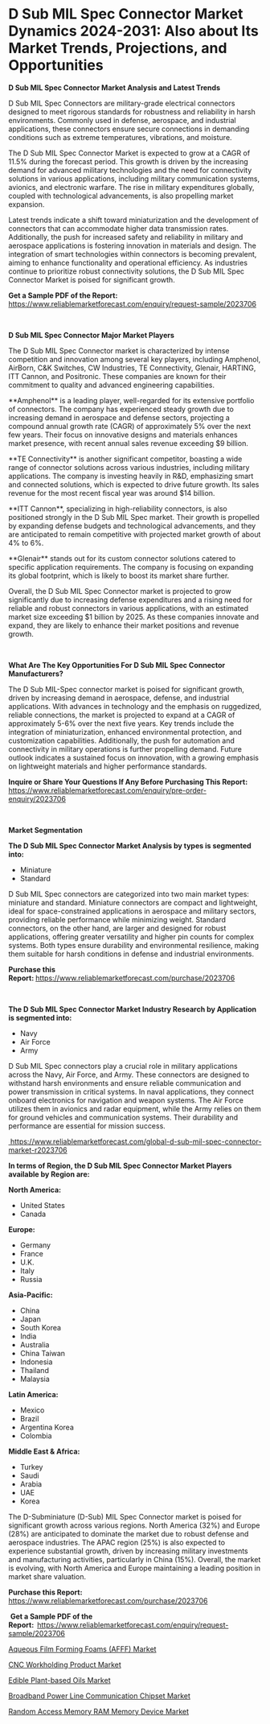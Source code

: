 <p><h1>D Sub MIL Spec Connector Market Dynamics 2024-2031: Also about Its Market Trends, Projections, and Opportunities</h1></p><p><strong>D Sub MIL Spec Connector Market Analysis and Latest Trends</strong></p>
<p><p>D Sub MIL Spec Connectors are military-grade electrical connectors designed to meet rigorous standards for robustness and reliability in harsh environments. Commonly used in defense, aerospace, and industrial applications, these connectors ensure secure connections in demanding conditions such as extreme temperatures, vibrations, and moisture.</p><p>The D Sub MIL Spec Connector Market is expected to grow at a CAGR of 11.5% during the forecast period. This growth is driven by the increasing demand for advanced military technologies and the need for connectivity solutions in various applications, including military communication systems, avionics, and electronic warfare. The rise in military expenditures globally, coupled with technological advancements, is also propelling market expansion.</p><p>Latest trends indicate a shift toward miniaturization and the development of connectors that can accommodate higher data transmission rates. Additionally, the push for increased safety and reliability in military and aerospace applications is fostering innovation in materials and design. The integration of smart technologies within connectors is becoming prevalent, aiming to enhance functionality and operational efficiency. As industries continue to prioritize robust connectivity solutions, the D Sub MIL Spec Connector Market is poised for significant growth.</p></p>
<p><strong>Get a Sample PDF of the Report:&nbsp;</strong> <a href="https://www.reliablemarketforecast.com/enquiry/request-sample/2023706?utm_campaign=1110&utm_medium=2&utm_source=Github&utm_content=ia&utm_term=30102024&utm_id=d-sub-mil-spec-connector">https://www.reliablemarketforecast.com/enquiry/request-sample/2023706</a></p>
<p>&nbsp;</p>
<p><strong>D Sub MIL Spec Connector Major Market Players</strong></p>
<p><p>The D Sub MIL Spec Connector market is characterized by intense competition and innovation among several key players, including Amphenol, AirBorn, C&K Switches, CW Industries, TE Connectivity, Glenair, HARTING, ITT Cannon, and Positronic. These companies are known for their commitment to quality and advanced engineering capabilities.</p><p>**Amphenol** is a leading player, well-regarded for its extensive portfolio of connectors. The company has experienced steady growth due to increasing demand in aerospace and defense sectors, projecting a compound annual growth rate (CAGR) of approximately 5% over the next few years. Their focus on innovative designs and materials enhances market presence, with recent annual sales revenue exceeding $9 billion.</p><p>**TE Connectivity** is another significant competitor, boasting a wide range of connector solutions across various industries, including military applications. The company is investing heavily in R&D, emphasizing smart and connected solutions, which is expected to drive future growth. Its sales revenue for the most recent fiscal year was around $14 billion.</p><p>**ITT Cannon**, specializing in high-reliability connectors, is also positioned strongly in the D Sub MIL Spec market. Their growth is propelled by expanding defense budgets and technological advancements, and they are anticipated to remain competitive with projected market growth of about 4% to 6%.</p><p>**Glenair** stands out for its custom connector solutions catered to specific application requirements. The company is focusing on expanding its global footprint, which is likely to boost its market share further.</p><p>Overall, the D Sub MIL Spec Connector market is projected to grow significantly due to increasing defense expenditures and a rising need for reliable and robust connectors in various applications, with an estimated market size exceeding $1 billion by 2025. As these companies innovate and expand, they are likely to enhance their market positions and revenue growth.</p></p>
<p>&nbsp;</p>
<p><strong>What Are The Key Opportunities For D Sub MIL Spec Connector Manufacturers?</strong></p>
<p><p>The D Sub MIL-Spec connector market is poised for significant growth, driven by increasing demand in aerospace, defense, and industrial applications. With advances in technology and the emphasis on ruggedized, reliable connections, the market is projected to expand at a CAGR of approximately 5-6% over the next five years. Key trends include the integration of miniaturization, enhanced environmental protection, and customization capabilities. Additionally, the push for automation and connectivity in military operations is further propelling demand. Future outlook indicates a sustained focus on innovation, with a growing emphasis on lightweight materials and higher performance standards.</p></p>
<p><strong>Inquire or Share Your Questions If Any Before Purchasing This Report:</strong> <a href="https://www.reliablemarketforecast.com/enquiry/pre-order-enquiry/2023706?utm_campaign=1110&utm_medium=2&utm_source=Github&utm_content=ia&utm_term=30102024&utm_id=d-sub-mil-spec-connector">https://www.reliablemarketforecast.com/enquiry/pre-order-enquiry/2023706</a></p>
<p>&nbsp;</p>
<p><strong>Market Segmentation</strong></p>
<p><strong>The D Sub MIL Spec Connector Market Analysis by types is segmented into:</strong></p>
<p><ul><li>Miniature</li><li>Standard</li></ul></p>
<p><p>D Sub MIL Spec connectors are categorized into two main market types: miniature and standard. Miniature connectors are compact and lightweight, ideal for space-constrained applications in aerospace and military sectors, providing reliable performance while minimizing weight. Standard connectors, on the other hand, are larger and designed for robust applications, offering greater versatility and higher pin counts for complex systems. Both types ensure durability and environmental resilience, making them suitable for harsh conditions in defense and industrial environments.</p></p>
<p><strong>Purchase this Report:&nbsp;</strong><a href="https://www.reliablemarketforecast.com/purchase/2023706?utm_campaign=1110&utm_medium=2&utm_source=Github&utm_content=ia&utm_term=30102024&utm_id=d-sub-mil-spec-connector">https://www.reliablemarketforecast.com/purchase/2023706</a></p>
<p>&nbsp;</p>
<p><strong>The D Sub MIL Spec Connector Market Industry Research by Application is segmented into:</strong></p>
<p><ul><li>Navy</li><li>Air Force</li><li>Army</li></ul></p>
<p><p>D Sub MIL Spec connectors play a crucial role in military applications across the Navy, Air Force, and Army. These connectors are designed to withstand harsh environments and ensure reliable communication and power transmission in critical systems. In naval applications, they connect onboard electronics for navigation and weapon systems. The Air Force utilizes them in avionics and radar equipment, while the Army relies on them for ground vehicles and communication systems. Their durability and performance are essential for mission success.</p></p>
<p><a href="https://www.reliablemarketforecast.com/global-d-sub-mil-spec-connector-market-r2023706?utm_campaign=1110&utm_medium=2&utm_source=Github&utm_content=ia&utm_term=30102024&utm_id=d-sub-mil-spec-connector">&nbsp;https://www.reliablemarketforecast.com/global-d-sub-mil-spec-connector-market-r2023706</a></p>
<p><strong>In terms of Region, the D Sub MIL Spec Connector Market Players available by Region are:</strong></p>
<p>
    <p> <strong> North America: </strong>
        <ul>
            <li>United States</li>
            <li>Canada</li>
        </ul>
        </p> 
    <p> <strong> Europe: </strong>
        <ul>
            <li>Germany</li>
            <li>France</li>
            <li>U.K.</li>
            <li>Italy</li>
            <li>Russia</li>
        </ul>
        </p> 
    <p> <strong> Asia-Pacific: </strong>
        <ul>
            <li>China</li>
            <li>Japan</li>
            <li>South Korea</li>
            <li>India</li>
            <li>Australia</li>
            <li>China Taiwan</li>
            <li>Indonesia</li>
            <li>Thailand</li>
            <li>Malaysia</li>
        </ul>
        </p> 
    <p> <strong> Latin America: </strong>
        <ul>
            <li>Mexico</li>
            <li>Brazil</li>
            <li>Argentina Korea</li>
            <li>Colombia</li>
        </ul>
        </p> 
    <p> <strong> Middle East & Africa: </strong>
        <ul>
            <li>Turkey</li>
            <li>Saudi</li>
            <li>Arabia</li>
            <li>UAE</li>
            <li>Korea</li>
        </ul>
    </p>
    </p>
<p><p>The D-Subminiature (D-Sub) MIL Spec Connector market is poised for significant growth across various regions. North America (32%) and Europe (28%) are anticipated to dominate the market due to robust defense and aerospace industries. The APAC region (25%) is also expected to experience substantial growth, driven by increasing military investments and manufacturing activities, particularly in China (15%). Overall, the market is evolving, with North America and Europe maintaining a leading position in market share valuation.</p></p>
<p><strong>Purchase this Report: </strong><a href="https://www.reliablemarketforecast.com/purchase/2023706?utm_campaign=1110&utm_medium=2&utm_source=Github&utm_content=ia&utm_term=30102024&utm_id=d-sub-mil-spec-connector">https://www.reliablemarketforecast.com/purchase/2023706</a></p>
<p>&nbsp;<strong>Get a Sample PDF of the Report:&nbsp;&nbsp;</strong><a href="https://www.reliablemarketforecast.com/enquiry/request-sample/2023706?utm_campaign=1110&utm_medium=2&utm_source=Github&utm_content=ia&utm_term=30102024&utm_id=d-sub-mil-spec-connector">https://www.reliablemarketforecast.com/enquiry/request-sample/2023706</a></p>
<p><strong></strong></p>
<p><p><a href="https://www.linkedin.com/pulse/unlocking-growth-potential-strategic-analysis-aqueous-film-btq5c?utm_campaign=1110&utm_medium=2&utm_source=Github&utm_content=ia&utm_term=30102024&utm_id=d-sub-mil-spec-connector">Aqueous Film Forming Foams (AFFF) Market</a></p><p><a href="https://issuu.com/reportprime-2/docs/cnc-workholding-product-market-size_8670e558f9d158?utm_campaign=1110&utm_medium=2&utm_source=Github&utm_content=ia&utm_term=30102024&utm_id=d-sub-mil-spec-connector">CNC Workholding Product Market</a></p><p><a href="https://www.linkedin.com/pulse/regulatory-landscape-its-influence-global-edible-plant-based-qaspe?utm_campaign=1110&utm_medium=2&utm_source=Github&utm_content=ia&utm_term=30102024&utm_id=d-sub-mil-spec-connector">Edible Plant-based Oils Market</a></p><p><a href="https://github.com/wydramppetrox/Market-Research-Report-List-1/blob/main/broadband-power-line-communication-chipset-market.md?utm_campaign=1110&utm_medium=2&utm_source=Github&utm_content=ia&utm_term=30102024&utm_id=d-sub-mil-spec-connector">Broadband Power Line Communication Chipset Market</a></p><p><a href="https://github.com/janelbaub6/Market-Research-Report-List-1/blob/main/random-access-memory-ram-memory-device-market.md?utm_campaign=1110&utm_medium=2&utm_source=Github&utm_content=ia&utm_term=30102024&utm_id=d-sub-mil-spec-connector">Random Access Memory RAM Memory Device Market</a></p></p>